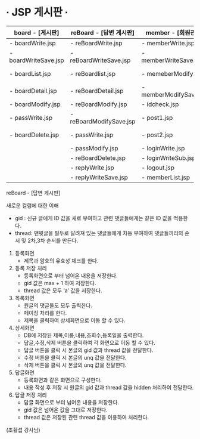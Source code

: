 # ∙ JSP 게시판 ∙



|board - [게시판]|reBoard - [답변 게시판]|member - [회원관리]|plan - [일정관리]|
|----------|----------|----------|----------|
| - boardWrite.jsp | - reBoardWrite.jsp | - memberWrite.jsp | - planList.jsp |
| - boardWriteSave.jsp | - reBoardWriteSave.jsp | - memberWriteSave.jsp | - planWrite.jsp |
| - boardList.jsp | - reBoardlist.jsp | - memeberModify.jsp | - planWriteSave.jsp |
| - boardDetail.jsp | - reBoardDetail.jsp | - memberModifySave.jsp | - planView.jsp |
| - boardModify.jsp | - reBoardModify.jsp | - idcheck.jsp | - planDelete.jsp |
| - passWrite.jsp | - reBoardModifySave.jsp| - post1.jsp | - planModify.jsp |
| - boardDelete.jsp | - passWrite.jsp | - post2.jsp | - planModifySave.jsp |
|                   | - passModify.jsp | - loginWrite.jsp | | 
|                   | - reBoardDelete.jsp | - loginWriteSub.jsp |  |
|                   | - replyWrite.jsp | - logout.jsp |       |
|| - replyWriteSave.jsp| - memberList.jsp | |

reBoard - [답변 게시판]

새로운 컬럼에 대한 이해
- gid : 신규 글에게 ID 값을 새로 부여하고 관련 댓글들에게는 같은  ID 값을 적용한다.
- thread: 맨윗글을 필두로 달려져 있는 댓글들에게 차등 부여하여 댓글들끼리의 순서 및 2차,3차 순서를 만든다.

1. 등록화면
    * 제목과 암호의 유효성 체크를 한다.
2. 등록 저장 처리
    * 등록화면으로 부터 넘어온 내용을 저장한다.
    * gid 값은 max + 1 하여 저장한다.
    * thread 값은 모두 ‘a’ 값을 저장한다.
3. 목록화면
    * 원글의 댓글들도 모두 출력한다.
    * 페이징 처리를 한다.
    * 제목을 클릭하여 상세화면으로 이동 할 수 있다.
4. 상세화면
    * DB에 저장된 제목,이름,내용,조회수,등록일을 출력한다.
    * 답글,수정,삭제 버튼을 클릭하여 각 화면으로 이동 할 수 있다.
    * 답글 버튼을 클릭 시 본글의 gid 값과 thread 값을 전달한다.
    * 수정 버튼을 클릭 시 본글의 unq 값을 전달한다.
    * 삭제 버튼을 클릭 시 본글의 unq 값을 전달한다.
5. 답글화면
    * 등록화면과 같은 화면으로 구성한다.
    * 내용 작성 후 저장 시 원글의 gid 값과 thread 값을 hidden 처리하여 전달한다.
6. 답글 저장 처리
    * 답글 화면으로 부터 넘어온 내용을 저장한다.
    * gid 값은 넘어온 값을 그대로 저장한다.
    * thread 값은 저장된 관련 thread 값을 이용하여 처리한다.

(조황섭 강사님)
